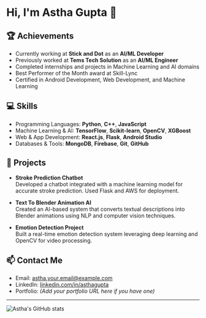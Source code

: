 # Hi, I'm Astha Gupta 👋

## 🏆 Achievements
- Currently working at **Stick and Dot** as an **AI/ML Developer**
- Previously worked at **Tems Tech Solution** as an **AI/ML Engineer**
- Completed internships and projects in Machine Learning and AI domains
- Best Performer of the Month award at Skill-Lync
- Certified in Android Development, Web Development, and Machine Learning

## 💻 Skills
- Programming Languages: **Python**, **C++**, **JavaScript**
- Machine Learning & AI: **TensorFlow**, **Scikit-learn**, **OpenCV**, **XGBoost**
- Web & App Development: **React.js**, **Flask**, **Android Studio**
- Databases & Tools: **MongoDB**, **Firebase**, **Git**, **GitHub**

## 🚀 Projects
- **Stroke Prediction Chatbot**  
  Developed a chatbot integrated with a machine learning model for accurate stroke prediction. Used Flask and AWS for deployment.
  
- **Text To Blender Animation AI**  
  Created an AI-based system that converts textual descriptions into Blender animations using NLP and computer vision techniques.
  
- **Emotion Detection Project**  
  Built a real-time emotion detection system leveraging deep learning and OpenCV for video processing.

## 📫 Contact Me
- Email: astha.your.email@example.com  
- LinkedIn: [linkedin.com/in/asthagupta](https://linkedin.com/in/asthagupta)  
- Portfolio: *(Add your portfolio URL here if you have one)*

---

![Astha's GitHub stats](https://github-readme-stats.vercel.app/api?username=AsthaGupta&show_icons=true&theme=radical)



<!--
**Asthagupta622/Asthagupta622** is a ✨ _special_ ✨ repository because its `README.md` (this file) appears on your GitHub profile.

Here are some ideas to get you started:

- 🔭 I’m currently working on ...
- 🌱 I’m currently learning ...
- 👯 I’m looking to collaborate on ...
- 🤔 I’m looking for help with ...
- 💬 Ask me about ...
- 📫 How to reach me: ...
- 😄 Pronouns: ...
- ⚡ Fun fact: ...
-->
